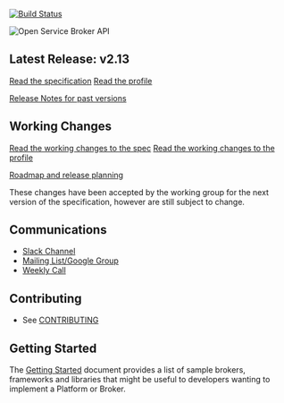 [![Build Status](https://travis-ci.org/openservicebrokerapi/servicebroker.svg?branch=master)](https://travis-ci.org/openservicebrokerapi/servicebroker "Travis")

![Open Service Broker API](https://github.com/openservicebrokerapi/servicebroker/blob/master/logo.png?raw=true)

## Latest Release: v2.13
[Read the specification](https://github.com/openservicebrokerapi/servicebroker/blob/v2.13/spec.md)
[Read the profile](https://github.com/openservicebrokerapi/servicebroker/blob/v2.13/profile.md)

[Release Notes for past versions](release-notes.md)

## Working Changes
[Read the working changes to the spec](spec.md)
[Read the working changes to the profile](profile.md)

[Roadmap and release planning](https://github.com/openservicebrokerapi/servicebroker/projects/1)

These changes have been accepted by the working group for the next version of the specification, however are still subject to change.

## Communications

- [Slack Channel](http://slack.openservicebrokerapi.org)
- [Mailing List/Google Group](https://groups.google.com/forum/#!forum/open-service-broker-api)
- [Weekly Call](https://github.com/openservicebrokerapi/servicebroker/wiki/Weekly-Call)

## Contributing

- See [CONTRIBUTING](CONTRIBUTING.md)

## Getting Started

The [Getting Started](gettingStarted.md) document provides a list of
sample brokers, frameworks and libraries that might be useful to developers
wanting to implement a Platform or Broker.
